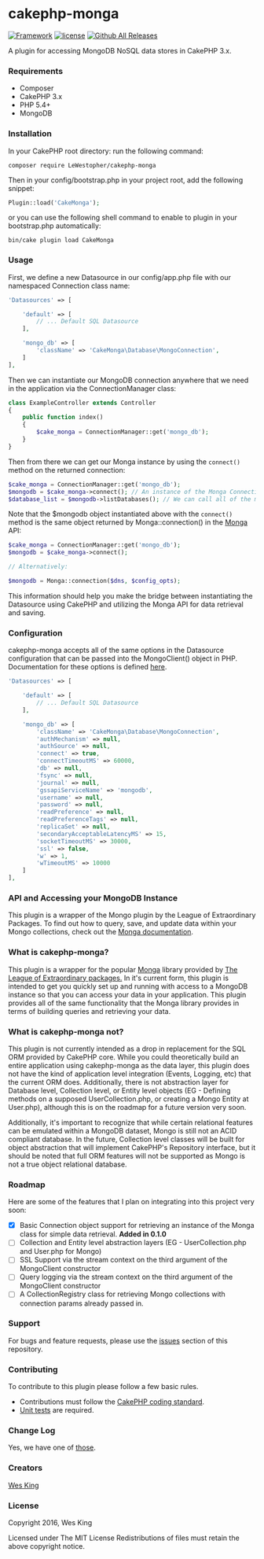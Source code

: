 # cakephp-monga

[![Framework](https://img.shields.io/badge/Framework-CakePHP%203.x-blue.svg)]()
[![license](https://img.shields.io/github/license/LeWestopher/cakephp-monga.svg?maxAge=2592000)]()
[![Github All Releases](https://img.shields.io/github/downloads/LeWestopher/cakephp-monga/total.svg?maxAge=2592000)]()

A plugin for accessing MongoDB NoSQL data stores in CakePHP 3.x.

### Requirements

* Composer
* CakePHP 3.x
* PHP 5.4+
* MongoDB

### Installation

In your CakePHP root directory: run the following command:

```
composer require LeWestopher/cakephp-monga
```

Then in your config/bootstrap.php in your project root, add the following snippet:

```php
Plugin::load('CakeMonga');
```

or you can use the following shell command to enable to plugin in your bootstrap.php automatically:

```
bin/cake plugin load CakeMonga
```

### Usage

First, we define a new Datasource in our config/app.php file with our namespaced Connection class name:

```php
'Datasources' => [

    'default' => [
        // ... Default SQL Datasource
    ],

    'mongo_db' => [
        'className' => 'CakeMonga\Database\MongoConnection',
    ]
],
```

Then we can instantiate our MongoDB connection anywhere that we need in the application via the ConnectionManager class:

```php
class ExampleController extends Controller
{
    public function index()
    {
        $cake_monga = ConnectionManager::get('mongo_db');
    }
}
```

Then from there we can get our Monga instance by using the `connect()` method on the returned connection:

```php
$cake_monga = ConnectionManager::get('mongo_db');
$mongodb = $cake_monga->connect(); // An instance of the Monga Connection object
$database_list = $mongodb->listDatabases(); // We can call all of the methods on that Monga object provided by their API
```

Note that the $mongodb object instantiated above with the `connect()` method is the same object returned by Monga::connection() in the [Monga](https://github.com/thephpleague/monga) API:

```php
$cake_monga = ConnectionManager::get('mongo_db');
$mongodb = $cake_monga->connect();

// Alternatively:

$mongodb = Monga::connection($dns, $config_opts);
```

This information should help you make the bridge between instantiating the Datasource using CakePHP and utilizing the Monga API for data retrieval and saving.

### Configuration

cakephp-monga accepts all of the same options in the Datasource configuration that can be passed into the MongoClient() object in PHP.  Documentation for these options is defined [here](http://php.net/manual/en/mongoclient.construct.php).

```php
'Datasources' => [

    'default' => [
        // ... Default SQL Datasource
    ],

    'mongo_db' => [
        'className' => 'CakeMonga\Database\MongoConnection',
        'authMechanism' => null,
        'authSource' => null,
        'connect' => true,
        'connectTimeoutMS' => 60000,
        'db' => null,
        'fsync' => null,
        'journal' => null,
        'gssapiServiceName' => 'mongodb',
        'username' => null,
        'password' => null,
        'readPreference' => null,
        'readPreferenceTags' => null,
        'replicaSet' => null,
        'secondaryAcceptableLatencyMS' => 15,
        'socketTimeoutMS' => 30000,
        'ssl' => false,
        'w' => 1,
        'wTimeoutMS' => 10000
    ]
],
```

### API and Accessing your MongoDB Instance

This plugin is a wrapper of the Mongo plugin by the League of Extraordinary Packages.  To find out how to query, save, and update data within your Mongo collections, check out the [Monga documentation](https://github.com/thephpleague/monga).

### What is cakephp-monga?

This plugin is a wrapper for the popular [Monga](https://github.com/thephpleague/monga) library provided by [The League of Extraordinary packages.](https://thephpleague.com/)  In it's current form, this plugin is intended to get you quickly set up and running with access to a MongoDB instance so that you can access your data in your application.  This plugin provides all of the same functionality that the Monga library provides in terms of building queries and retrieving your data.



### What is cakephp-monga not?

This plugin is not currently intended as a drop in replacement for the SQL ORM provided by CakePHP core.  While you could theoretically build an entire application using cakephp-monga as the data layer, this plugin does not have the kind of application level integration (Events, Logging, etc) that the current ORM does.  Additionally, there is not abstraction layer for Database level, Collection level, or Entity level objects (EG - Defining methods on a supposed UserCollection.php, or creating a Mongo Entity at User.php), although this is on the roadmap for a future version very soon.

Additionally, it's important to recognize that while certain relational features can be emulated within a MongoDB dataset, Mongo is still not an ACID compliant database.  In the future, Collection level classes will be built for object abstraction that will implement CakePHP's Repository interface, but it should be noted that full ORM features will not be supported as Mongo is not a true object relational database.

### Roadmap

Here are some of the features that I plan on integrating into this project very soon:

- [X] Basic Connection object support for retrieving an instance of the Monga class for simple data retrieval. **Added in 0.1.0**
- [ ] Collection and Entity level abstraction layers (EG - UserCollection.php and User.php for Mongo)
- [ ] SSL Support via the stream context on the third argument of the MongoClient constructor
- [ ] Query logging via the stream context on the third argument of the MongoClient constructor
- [ ] A CollectionRegistry class for retrieving Mongo collections with connection params already passed in.

### Support

For bugs and feature requests, please use the [issues](https://github.com/LeWestopher/cakephp-monga/issues) section of this repository.

### Contributing

To contribute to this plugin please follow a few basic rules.

* Contributions must follow the [CakePHP coding standard](http://book.cakephp.org/3.0/en/contributing/cakephp-coding-conventions.html).
* [Unit tests](http://book.cakephp.org/3.0/en/development/testing.html) are required.

### Change Log

Yes, we have one of [those](https://github.com/LeWestopher/cakephp-monga/blob/master/CHANGELOG.md).

### Creators

[Wes King](http://www.github.com/lewestopher)

### License

Copyright 2016, Wes King

Licensed under The MIT License Redistributions of files must retain the above copyright notice.

